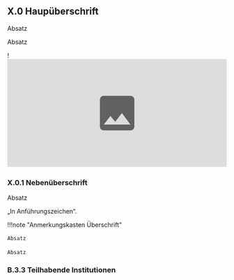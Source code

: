 ## X.0 Haupüberschrift

Absatz

Absatz

!![Abb. x.0-1 - Legende „in Anführungszeichen“][X-0_1]

### X.0.1 Nebenüberschrift

Absatz

„In Anführungszeichen“.

!!!note "Anmerkungskasten Überschrift"

    Absatz

    Absatz

### B.3.3 Teilhabende Institutionen

[X-0_1]: img/X-0_1.jpg "Abb. X.0-1 - Alt-Text „in Anführungszeichen“"
